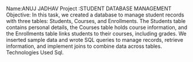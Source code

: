 Name:ANUJ  JADHAV
Project :STUDENT DATABASE MANAGEMENT
Objective: In this task, we created a database to manage student records with three tables: Students, Courses, and Enrollments. The Students table contains personal details, the Courses table holds course information, and the Enrollments table links students to their courses, including grades. We inserted sample data and wrote SQL queries to manage records, retrieve information, and implement joins to combine data across tables.
Technologies Used Sql.
